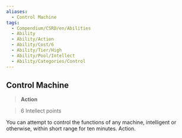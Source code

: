 ```yaml
---
aliases:
  - Control Machine
tags:
  - Compendium/CSRD/en/Abilities
  - Ability
  - Ability/Action
  - Ability/Cost/6
  - Ability/Tier/High
  - Ability/Pool/Intellect
  - Ability/Categories/Control
---
```

    
      
## Control Machine      
>**Action**      
>6 Intellect points    
      
You can attempt to control the functions of any machine, intelligent or otherwise, within short range for ten minutes. Action.